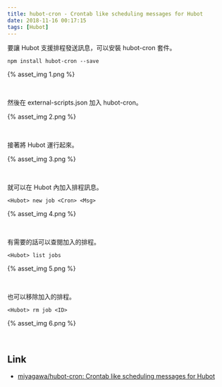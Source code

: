 ```yaml
---
title: hubot-cron - Crontab like scheduling messages for Hubot
date: 2018-11-16 00:17:15
tags: [Hubot]
---
```


要讓 Hubot 支援排程發送訊息，可以安裝 hubot-cron 套件。

<!-- More -->

    npm install hubot-cron --save

{% asset_img 1.png %}

<br/>


然後在 external-scripts.json 加入 hubot-cron。  

{% asset_img 2.png %}

<br/>


接著將 Hubot 運行起來。  

{% asset_img 3.png %}

<br/>


就可以在 Hubot 內加入排程訊息。  

    <Hubot> new job <Cron> <Msg>

{% asset_img 4.png %}

<br/>


有需要的話可以查閱加入的排程。  

    <Hubot> list jobs

{% asset_img 5.png %}

<br/>


也可以移除加入的排程。  

    <Hubot> rm job <ID>

{% asset_img 6.png %}

<br/>


Link
---
* [miyagawa/hubot-cron: Crontab like scheduling messages for Hubot](https://github.com/miyagawa/hubot-cron)
